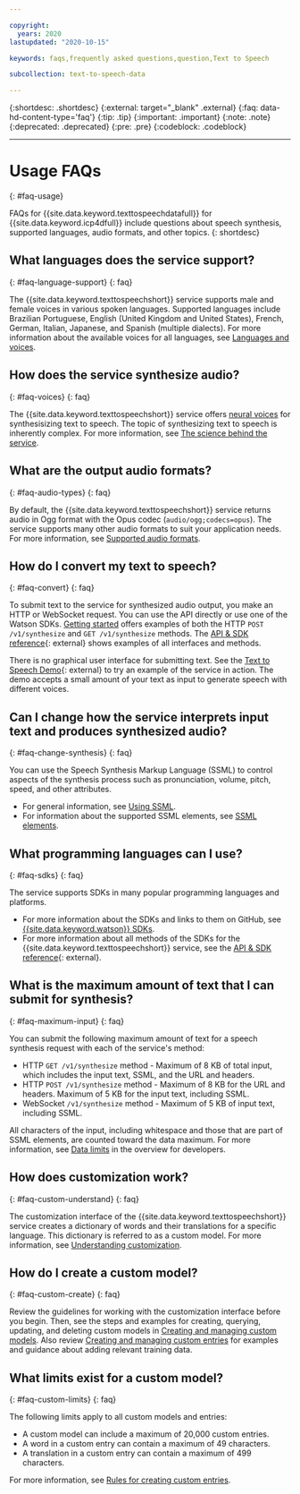 ```yaml
---

copyright:
  years: 2020
lastupdated: "2020-10-15"

keywords: faqs,frequently asked questions,question,Text to Speech

subcollection: text-to-speech-data

---
```


{:shortdesc: .shortdesc}
{:external: target="_blank" .external}
{:faq: data-hd-content-type='faq'}
{:tip: .tip}
{:important: .important}
{:note: .note}
{:deprecated: .deprecated}
{:pre: .pre}
{:codeblock: .codeblock}

---

# Usage FAQs
{: #faq-usage}

FAQs for {{site.data.keyword.texttospeechdatafull}} for {{site.data.keyword.icp4dfull}} include questions about speech synthesis, supported languages, audio formats, and other topics.
{: shortdesc}

## What languages does the service support?
{: #faq-language-support}
{: faq}

The {{site.data.keyword.texttospeechshort}} service supports male and female voices in various spoken languages. Supported languages include Brazilian Portuguese, English (United Kingdom and United States), French, German, Italian, Japanese, and Spanish (multiple dialects). For more information about the available voices for all languages, see [Languages and voices](/docs/text-to-speech-data?topic=text-to-speech-data-voices).

## How does the service synthesize audio?
{: #faq-voices}
{: faq}

The {{site.data.keyword.texttospeechshort}} service offers [neural voices](/docs/text-to-speech-data?topic=text-to-speech-data-voices#neuralVoices) for synthesisizing text to speech. The topic of synthesizing text to speech is inherently complex. For more information, see [The science behind the service](/docs/text-to-speech-data?topic=text-to-speech-data-science).

## What are the output audio formats?
{: #faq-audio-types}
{: faq}

By default, the {{site.data.keyword.texttospeechshort}} service returns audio in Ogg format with the Opus codec (`audio/ogg;codecs=opus`). The service supports many other audio formats to suit your application needs. For more information, see [Supported audio formats](/docs/text-to-speech-data?topic=text-to-speech-data-audioFormats#formatsSupported).

## How do I convert my text to speech?
{: #faq-convert}
{: faq}

To submit text to the service for synthesized audio output, you make an HTTP or WebSocket request. You can use the API directly or use one of the Watson SDKs. [Getting started](/docs/text-to-speech-data?topic=text-to-speech-data-gettingStarted) offers examples of both the HTTP `POST /v1/synthesize` and `GET /v1/synthesize` methods. The [API & SDK reference](/apidocs/text-to-speech-data){: external} shows examples of all interfaces and methods.

There is no graphical user interface for submitting text. See the [Text to Speech Demo](https://text-to-speech-demo.ng.bluemix.net/){: external} to try an example of the service in action. The demo accepts a small amount of your text as input to generate speech with different voices.

## Can I change how the service interprets input text and produces synthesized audio?
{: #faq-change-synthesis}
{: faq}

You can use the Speech Synthesis Markup Language (SSML) to control aspects of the synthesis process such as pronunciation, volume, pitch, speed, and other attributes.

-   For general information, see [Using SSML](/docs/text-to-speech-data?topic=text-to-speech-data-ssml).
-   For information about the supported SSML elements, see [SSML elements](/docs/text-to-speech-data?topic=text-to-speech-data-elements).

## What programming languages can I use?
{: #faq-sdks}
{: faq}

The service supports SDKs in many popular programming languages and platforms.

-   For more information about the SDKs and links to them on GitHub, see [{{site.data.keyword.watson}} SDKs](/docs/text-to-speech-data?topic=watson-using-sdks).
-   For more information about all methods of the SDKs for the {{site.data.keyword.texttospeechshort}} service, see the [API & SDK reference](/apidocs/text-to-speech-data){: external}.

## What is the maximum amount of text that I can submit for synthesis?
{: #faq-maximum-input}
{: faq}

You can submit the following maximum amount of text for a speech synthesis request with each of the service's method:

-   HTTP `GET /v1/synthesize` method - Maximum of 8 KB of total input, which includes the input text, SSML, and the URL and headers.
-   HTTP `POST /v1/synthesize` method - Maximum of 8 KB for the URL and headers. Maximum of 5 KB for the input text, including SSML.
-   WebSocket `/v1/synthesize` method - Maximum of 5 KB of input text, including SSML.

All characters of the input, including whitespace and those that are part of SSML elements, are counted toward the data maximum. For more information, see [Data limits](/docs/text-to-speech-data?topic=text-to-speech-data-overview#data-limits) in the overview for developers.

## How does customization work?
{: #faq-custom-understand}
{: faq}

The customization interface of the {{site.data.keyword.texttospeechshort}} service creates a dictionary of words and their translations for a specific language. This dictionary is referred to as a custom model. For more information, see [Understanding customization](/docs/text-to-speech-data?topic=text-to-speech-data-customIntro).

## How do I create a custom model?
{: #faq-custom-create}
{: faq}

Review the guidelines for working with the customization interface before you begin. Then, see the steps and examples for creating, querying, updating, and deleting custom models in [Creating and managing custom models](/docs/text-to-speech-data?topic=text-to-speech-data-customModels). Also review [Creating and managing custom entries](/docs/text-to-speech-data?topic=text-to-speech-data-customWords) for examples and guidance about adding relevant training data.

## What limits exist for a custom model?
{: #faq-custom-limits}
{: faq}

The following limits apply to all custom models and entries:

-   A custom model can include a maximum of 20,000 custom entries.
-   A word in a custom entry can contain a maximum of 49 characters.
-   A translation in a custom entry can contain a maximum of 499 characters.

For more information, see [Rules for creating custom entries](/docs/text-to-speech-data?topic=text-to-speech-data-rules).
